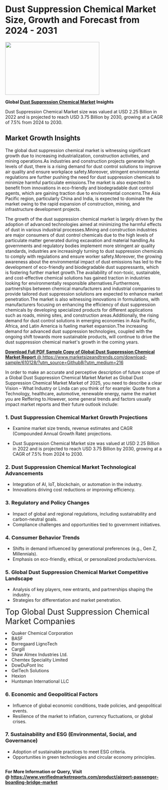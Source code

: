 <H1>Dust Suppression Chemical Market Size, Growth and Forecast from 2024 - 2031</H1><img class="aligncenter size-medium wp-image-584254" src="https://thirdeyenews.in/wp-content/uploads/2024/09/Global-Market-Research-300x168.jpeg" alt="" width="300" height="168" /><p><strong>Global&nbsp;<a href="https://www.marketsizeandtrends.com/download-sample/610128/?utm_source=Github8j?utm_medium=216">Dust Suppression Chemical Market</a> Insights</strong></p><p>Dust Suppression Chemical Market size was valued at USD 2.25 Billion in 2022 and is projected to reach USD 3.75 Billion by 2030, growing at a CAGR of 7.5% from 2024 to 2030.</p><p><h2>Market Growth Insights</h2> <p>The global dust suppression chemical market is witnessing significant growth due to increasing industrialization, construction activities, and mining operations.As industries and construction projects generate high levels of dust, there is a rising demand for dust control solutions to improve air quality and ensure workplace safety.Moreover, stringent environmental regulations are further pushing the need for dust suppression chemicals to minimize harmful particulate emissions.The market is also expected to benefit from innovations in eco-friendly and biodegradable dust control agents, which are gaining traction due to environmental concerns.The Asia Pacific region, particularly China and India, is expected to dominate the market owing to the rapid expansion of construction, mining, and infrastructure development projects.</p> <p><a href="#"></a></p> <p>The growth of the dust suppression chemical market is largely driven by the adoption of advanced technologies aimed at minimizing the harmful effects of dust in various industrial processes.Mining and construction industries are major consumers of dust control chemicals due to the high levels of particulate matter generated during excavation and material handling.As governments and regulatory bodies implement more stringent air quality standards, industries are increasingly turning to dust suppression chemicals to comply with regulations and ensure worker safety.Moreover, the growing awareness about the environmental impact of dust emissions has led to the development of eco-friendly and biodegradable dust suppressants, which is fostering further market growth.The availability of non-toxic, sustainable, and cost-effective chemical solutions has gained traction in industries looking for environmentally responsible alternatives.Furthermore, partnerships between chemical manufacturers and industrial companies to provide tailored dust suppression solutions are expected to enhance market penetration.The market is also witnessing innovations in formulations, with manufacturers focusing on enhancing the efficiency of dust suppression chemicals by developing specialized products for different applications such as roads, mining sites, and construction areas.Additionally, the rising demand for dust control solutions in emerging economies in Asia Pacific, Africa, and Latin America is fueling market expansion.The increasing demand for advanced dust suppression technologies, coupled with the ongoing shift towards more sustainable products, will continue to drive the dust suppression chemical market's growth in the coming years.</p> <p><a href="#"></p><p><span class=""><strong>Download Full PDF Sample Copy of Global Dust Suppression Chemical Market Report</strong> @ <a href="https://www.marketsizeandtrends.com/download-sample/610128/?utm_source=Github8j?utm_medium=216" target="_blank">https://www.marketsizeandtrends.com/download-sample/610128/?utm_source=Github8j?utm_medium=216</a></span></p><p>In order to make an accurate and perceptive description of future scope of a Global&nbsp;Dust Suppression Chemical Market Market as Global&nbsp;Dust Suppression Chemical Market Market of 2025, you need to describe a clear Vision &ndash; What Industry or Linda can you think of for example: Quote from a Technology, healthcare, automotive, renewable energy, name the market you are Reffering to.However, some general trends and factors usually impact market reports and their future outlook include:</p><h3>1.&nbsp;<strong>Dust Suppression Chemical Market Growth Projections</strong></h3><ul><li>Examine market size trends, revenue estimates and CAGR (Compounded Annual Growth Rate) projections.</li><li><p>Dust Suppression Chemical Market size was valued at USD 2.25 Billion in 2022 and is projected to reach USD 3.75 Billion by 2030, growing at a CAGR of 7.5% from 2024 to 2030.</p></li></ul><h3>2.&nbsp;<strong>Dust Suppression Chemical Market Technological Advancements</strong></h3><ul><li>Integration of AI, IoT, blockchain, or automation in the industry.</li><li>Innovations driving cost reductions or improving efficiency.</li></ul><h3>3.&nbsp;<strong>Regulatory and Policy Changes</strong></h3><ul><li>Impact of global and regional regulations, including sustainability and carbon-neutral goals.</li><li>Compliance challenges and opportunities tied to government initiatives.</li></ul><h3>4.&nbsp;<strong>Consumer Behavior Trends</strong></h3><ul><li>Shifts in demand influenced by generational preferences (e.g., Gen Z, Millennials).</li><li>Emphasis on eco-friendly, ethical, or personalized products/services.</li></ul><h3>5.&nbsp;<strong>Global Dust Suppression Chemical Market Competitive Landscape</strong></h3><ul><li>Analysis of key players, new entrants, and partnerships shaping the industry.</li><li>Strategies for differentiation and market penetration.</li></ul><p data-pm-slice="1 1 []"><span style="color: inherit; font-family: inherit; font-size: 25px;">Top Global Dust Suppression Chemical Market Companies</span></p><div class="" data-test-id=""><p><li>Quaker Chemical Corporation</li><li> BASF</li><li> Borregaard LignoTech</li><li> Cargill</li><li> Shaw Almex Industries Ltd.</li><li> Chemtex Speciality Limited</li><li> DowDuPont Inc</li><li> GelTech Solutions</li><li> Hexion</li><li> Huntsman International LLC</li></p></div><h3>6.&nbsp;<strong>Economic and Geopolitical Factors</strong></h3><ul><li>Influence of global economic conditions, trade policies, and geopolitical events.</li><li>Resilience of the market to inflation, currency fluctuations, or global crises.</li></ul><h3>7.&nbsp;<strong>Sustainability and ESG (Environmental, Social, and Governance)</strong></h3><ul><li>Adoption of sustainable practices to meet ESG criteria.</li><li>Opportunities in green technologies and circular economy principles.</li></ul><h2><strong style="font-size: 14px;">For More Information or Query, Visit @&nbsp;</strong><a style="background-color: #ffffff; font-size: 14px;" href="https://www.marketsizeandtrends.com/report/dust-suppression-chemical-market/" target="_blank">https://www.verifiedmarketreports.com/product/airport-passenger-boarding-bridge-market</a></h2>